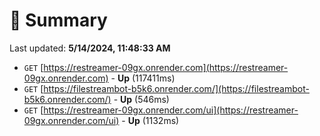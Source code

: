 # 📖 Summary
Last updated: **5/14/2024, 11:48:33 AM**

- `GET` [https://restreamer-09gx.onrender.com](https://restreamer-09gx.onrender.com) - **Up** (117411ms)
- `GET` [https://filestreambot-b5k6.onrender.com/](https://filestreambot-b5k6.onrender.com/) - **Up** (546ms)
- `GET` [https://restreamer-09gx.onrender.com/ui](https://restreamer-09gx.onrender.com/ui) - **Up** (1132ms)
